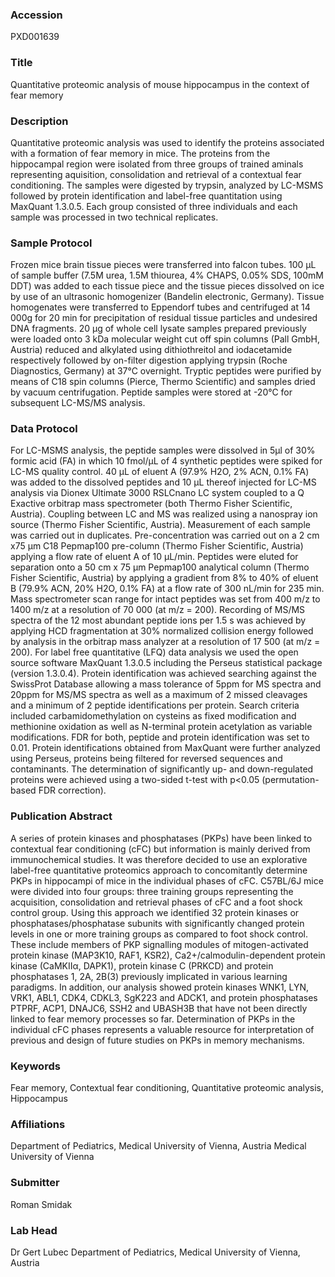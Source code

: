 ### Accession
PXD001639

### Title
Quantitative proteomic analysis of mouse hippocampus in the context of fear memory

### Description
Quantitative proteomic analysis was used to identify the proteins associated with a formation of fear memory in mice. The proteins from the hippocampal region were isolated from three groups of trained aminals representing aquisition, consolidation and retrieval of a contextual fear conditioning. The samples were digested by trypsin, analyzed by LC-MSMS followed by protein identification and label-free quantitation using MaxQuant 1.3.0.5. Each group consisted of three individuals and each sample was processed in two technical replicates.

### Sample Protocol
Frozen mice brain tissue pieces were transferred into falcon tubes. 100 µL of sample buffer (7.5M urea, 1.5M thiourea, 4% CHAPS, 0.05% SDS, 100mM DDT) was added to each tissue piece and the tissue pieces dissolved on ice by use of an ultrasonic homogenizer (Bandelin electronic, Germany). Tissue homogenates were transferred to Eppendorf tubes and centrifuged at 14 000g for 20 min for precipitation of residual tissue particles and undesired DNA fragments. 20 µg of whole cell lysate samples prepared previously were loaded onto 3 kDa molecular weight cut off spin columns (Pall GmbH, Austria) reduced and alkylated using dithiothreitol and iodacetamide respectively followed by on-filter digestion applying trypsin (Roche Diagnostics, Germany) at 37°C overnight. Tryptic peptides were purified by means of C18 spin columns (Pierce, Thermo Scientific) and samples dried by vacuum centrifugation. Peptide samples were stored at -20°C for subsequent LC-MS/MS analysis.

### Data Protocol
For LC-MSMS analysis, the peptide samples were dissolved in 5µl of 30% formic acid (FA) in which 10 fmol/µL of 4 synthetic peptides were spiked for LC-MS quality control. 40 µL of eluent A (97.9% H2O, 2% ACN, 0.1% FA) was added to the dissolved peptides and 10 µL thereof injected for LC-MS analysis via Dionex Ultimate 3000 RSLCnano LC system coupled to a Q Exactive orbitrap mass spectrometer (both Thermo Fisher Scientific, Austria). Coupling between LC and MS was realized using a nanospray ion source (Thermo Fisher Scientific, Austria). Measurement of each sample was carried out in duplicates. Pre-concentration was carried out on a 2 cm x75 µm C18 Pepmap100 pre-column (Thermo Fisher Scientific, Austria) applying a flow rate of eluent A of 10 µL/min. Peptides were eluted for separation onto a 50 cm x 75 µm Pepmap100 analytical column (Thermo Fisher Scientific, Austria) by applying a gradient from 8% to 40% of eluent B (79.9% ACN, 20% H2O, 0.1% FA) at a flow rate of 300 nL/min for 235 min. Mass spectrometer scan range for intact peptides was set from 400 m/z to 1400 m/z at a resolution of 70 000 (at m/z = 200). Recording of MS/MS spectra of the 12 most abundant peptide ions per 1.5 s was achieved by applying HCD fragmentation at 30% normalized collision energy followed by analysis in the orbitrap mass analyzer at a resolution of 17 500 (at m/z = 200). For label free quantitative (LFQ) data analysis we used the open source software MaxQuant 1.3.0.5 including the Perseus statistical package (version 1.3.0.4). Protein identification was achieved searching against the SwissProt Database allowing a mass tolerance of 5ppm for MS spectra and 20ppm for MS/MS spectra as well as a maximum of 2 missed cleavages and a minimum of 2 peptide identifications per protein. Search criteria included carbamidomethylation on cysteins as fixed modification and methionine oxidation as well as N-terminal protein acetylation as variable modifications. FDR for both, peptide and protein identification was set to 0.01. Protein identifications obtained from MaxQuant were further analyzed using Perseus, proteins being filtered for reversed sequences and contaminants. The determination of significantly up- and down-regulated proteins were achieved using a two-sided t-test with p<0.05 (permutation-based FDR correction).

### Publication Abstract
A series of protein kinases and phosphatases (PKPs) have been linked to contextual fear conditioning (cFC) but information is mainly derived from immunochemical studies. It was therefore decided to use an explorative label-free quantitative proteomics approach to concomitantly determine PKPs in hippocampi of mice in the individual phases of cFC. C57BL/6J mice were divided into four groups: three training groups representing the acquisition, consolidation and retrieval phases of cFC and a foot shock control group. Using this approach we identified 32 protein kinases or phosphatases/phosphatase subunits with significantly changed protein levels in one or more training groups as compared to foot shock control. These include members of PKP signalling modules of mitogen-activated protein kinase (MAP3K10, RAF1, KSR2), Ca2+/calmodulin-dependent protein kinase (CaMKII&#x3b1;, DAPK1), protein kinase C (PRKCD) and protein phosphatases 1, 2A, 2B(3) previously implicated in various learning paradigms. In addition, our analysis showed protein kinases WNK1, LYN, VRK1, ABL1, CDK4, CDKL3, SgK223 and ADCK1, and protein phosphatases PTPRF, ACP1, DNAJC6, SSH2 and UBASH3B that have not been directly linked to fear memory processes so far. Determination of PKPs in the individual cFC phases represents a valuable resource for interpretation of previous and design of future studies on PKPs in memory mechanisms.

### Keywords
Fear memory, Contextual fear conditioning, Quantitative proteomic analysis, Hippocampus

### Affiliations
Department of Pediatrics, Medical University of Vienna, Austria
Medical University of Vienna

### Submitter
Roman Smidak

### Lab Head
Dr Gert Lubec
Department of Pediatrics, Medical University of Vienna, Austria


